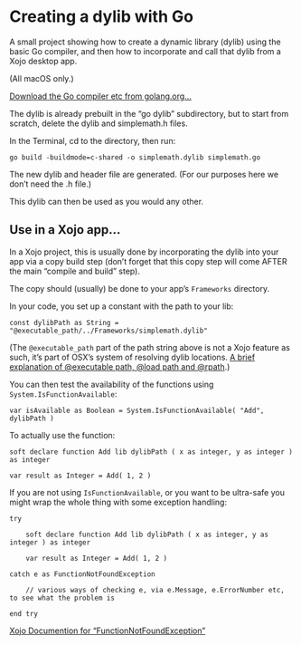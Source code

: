 # Creating a dylib with Go
A small project showing how to create a dynamic library (dylib) using the basic Go compiler, and then how to incorporate and call that dylib from a Xojo desktop app.

(All macOS only.)

[Download the Go compiler etc from golang.org...](https://golang.org)

The dylib is already prebuilt in the “go dylib” subdirectory, but to start from scratch, delete the dylib and simplemath.h files.

In the Terminal, cd to the directory, then run:

`go build -buildmode=c-shared -o simplemath.dylib simplemath.go`

The new dylib and header file are generated. (For our purposes here we don’t need the .h file.)

This dylib can then be used as you would any other.

## Use in a Xojo app...

In a Xojo project, this is usually done by incorporating the dylib into your app via a copy build step (don’t forget that this copy step will come AFTER the main “compile and build” step).

The copy should (usually) be done to your app’s `Frameworks` directory.

In your code, you set up a constant with the path to your lib:

`const dylibPath as String = "@executable_path/../Frameworks/simplemath.dylib"`

(The `@executable_path` part of the path string above is not a Xojo feature as such, it’s part of OSX’s system of resolving dylib locations. [A brief explanation of @executable path, @load path and @rpath](https://wincent.com/wiki/%40executable_path%2C_%40load_path_and_%40rpath).)

You can then test the availability of the functions using `System.IsFunctionAvailable`:

`var isAvailable as Boolean = System.IsFunctionAvailable( "Add", dylibPath )`

To actually use the function:

`soft declare function Add lib dylibPath ( x as integer, y as integer ) as integer`

`var result as Integer = Add( 1, 2 )`

If you are not using `IsFunctionAvailable`, or you want to be ultra-safe you might wrap the whole thing with some exception handling:

```
try
  
    soft declare function Add lib dylibPath ( x as integer, y as integer ) as integer
  
    var result as Integer = Add( 1, 2 )

catch e as FunctionNotFoundException
  
    // various ways of checking e, via e.Message, e.ErrorNumber etc, to see what the problem is
  
end try
```

[Xojo Documention for “FunctionNotFoundException”](https://docs.xojo.com/FunctionNotFoundException)

